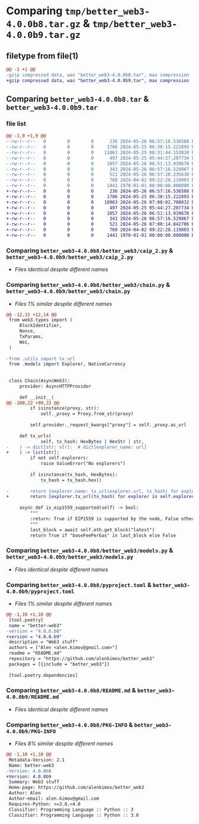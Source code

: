 # Comparing `tmp/better_web3-4.0.0b8.tar.gz` & `tmp/better_web3-4.0.0b9.tar.gz`

## filetype from file(1)

```diff
@@ -1 +1 @@
-gzip compressed data, was "better_web3-4.0.0b8.tar", max compression
+gzip compressed data, was "better_web3-4.0.0b9.tar", max compression
```

## Comparing `better_web3-4.0.0b8.tar` & `better_web3-4.0.0b9.tar`

### file list

```diff
@@ -1,9 +1,9 @@
--rw-r--r--   0        0        0      236 2024-05-26 06:57:16.536588 better_web3-4.0.0b8/better_web3/__init__.py
--rw-r--r--   0        0        0     1706 2024-05-25 06:30:15.222893 better_web3-4.0.0b8/better_web3/caip_2.py
--rw-r--r--   0        0        0    11063 2024-05-25 08:31:44.153820 better_web3-4.0.0b8/better_web3/chain.py
--rw-r--r--   0        0        0      497 2024-05-25 05:44:27.207734 better_web3-4.0.0b8/better_web3/contract.py
--rw-r--r--   0        0        0     1057 2024-05-26 06:51:13.939678 better_web3-4.0.0b8/better_web3/models.py
--rw-r--r--   0        0        0      343 2024-05-26 06:57:16.529867 better_web3-4.0.0b8/better_web3/utils.py
--rw-r--r--   0        0        0      521 2024-05-26 06:57:28.235630 better_web3-4.0.0b8/pyproject.toml
--rw-r--r--   0        0        0      760 2024-04-02 09:22:28.119803 better_web3-4.0.0b8/README.md
--rw-r--r--   0        0        0     1441 1970-01-01 00:00:00.000000 better_web3-4.0.0b8/PKG-INFO
+-rw-r--r--   0        0        0      236 2024-05-26 06:57:16.536588 better_web3-4.0.0b9/better_web3/__init__.py
+-rw-r--r--   0        0        0     1706 2024-05-25 06:30:15.222893 better_web3-4.0.0b9/better_web3/caip_2.py
+-rw-r--r--   0        0        0    10983 2024-05-26 07:00:02.700832 better_web3-4.0.0b9/better_web3/chain.py
+-rw-r--r--   0        0        0      497 2024-05-25 05:44:27.207734 better_web3-4.0.0b9/better_web3/contract.py
+-rw-r--r--   0        0        0     1057 2024-05-26 06:51:13.939678 better_web3-4.0.0b9/better_web3/models.py
+-rw-r--r--   0        0        0      343 2024-05-26 06:57:16.529867 better_web3-4.0.0b9/better_web3/utils.py
+-rw-r--r--   0        0        0      521 2024-05-26 07:00:14.842706 better_web3-4.0.0b9/pyproject.toml
+-rw-r--r--   0        0        0      760 2024-04-02 09:22:28.119803 better_web3-4.0.0b9/README.md
+-rw-r--r--   0        0        0     1441 1970-01-01 00:00:00.000000 better_web3-4.0.0b9/PKG-INFO
```

### Comparing `better_web3-4.0.0b8/better_web3/caip_2.py` & `better_web3-4.0.0b9/better_web3/caip_2.py`

 * *Files identical despite different names*

### Comparing `better_web3-4.0.0b8/better_web3/chain.py` & `better_web3-4.0.0b9/better_web3/chain.py`

 * *Files 1% similar despite different names*

```diff
@@ -12,15 +12,14 @@
 from web3.types import (
     BlockIdentifier,
     Nonce,
     TxParams,
     Wei,
 )
 
-from .utils import tx_url
 from .models import Explorer, NativeCurrency
 
 
 class Chain(AsyncWeb3):
     provider: AsyncHTTPProvider
 
     def __init__(
@@ -100,22 +99,22 @@
         if isinstance(proxy, str):
             self._proxy = Proxy.from_str(proxy)
 
         self.provider._request_kwargs["proxy"] = self._proxy.as_url
 
     def tx_urls(
             self, tx_hash: HexBytes | HexStr | str,
-    ) -> dict[str: str]:  # dict[explorer_name: url]
+    ) -> list[str]:
         if not self.explorers:
             raise ValueError("No explorers")
 
         if isinstance(tx_hash, HexBytes):
             tx_hash = tx_hash.hex()
 
-        return {explorer.name: tx_url(explorer.url, tx_hash) for explorer in self.explorers}
+        return [explorer.tx_url(tx_hash) for explorer in self.explorers]
 
     async def is_eip1559_supported(self) -> bool:
         """
         :return: True if EIP1559 is supported by the node, False otherwise
         """
         last_block = await self.eth.get_block("latest")
         return True if "baseFeePerGas" in last_block else False
```

### Comparing `better_web3-4.0.0b8/better_web3/models.py` & `better_web3-4.0.0b9/better_web3/models.py`

 * *Files identical despite different names*

### Comparing `better_web3-4.0.0b8/pyproject.toml` & `better_web3-4.0.0b9/pyproject.toml`

 * *Files 1% similar despite different names*

```diff
@@ -1,10 +1,10 @@
 [tool.poetry]
 name = "better-web3"
-version = "4.0.0.b8"
+version = "4.0.0.b9"
 description = "Web3 stuff"
 authors = ["Alen <alen.kimov@gmail.com>"]
 readme = "README.md"
 repository = "https://github.com/alenkimov/better_web3"
 packages = [{include = "better_web3"}]
 
 [tool.poetry.dependencies]
```

### Comparing `better_web3-4.0.0b8/README.md` & `better_web3-4.0.0b9/README.md`

 * *Files identical despite different names*

### Comparing `better_web3-4.0.0b8/PKG-INFO` & `better_web3-4.0.0b9/PKG-INFO`

 * *Files 8% similar despite different names*

```diff
@@ -1,10 +1,10 @@
 Metadata-Version: 2.1
 Name: better-web3
-Version: 4.0.0b8
+Version: 4.0.0b9
 Summary: Web3 stuff
 Home-page: https://github.com/alenkimov/better_web3
 Author: Alen
 Author-email: alen.kimov@gmail.com
 Requires-Python: >=3.8,<4.0
 Classifier: Programming Language :: Python :: 3
 Classifier: Programming Language :: Python :: 3.8
```

